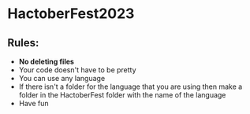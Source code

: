 # HactoberFest2023

## Rules:
  - **No deleting files** 
  - Your code doesn't have to be pretty
  - You can use any language
  - If there isn't a folder for the language that you are using then make a folder in the HactoberFest folder with the name of the language
  - Have fun 

